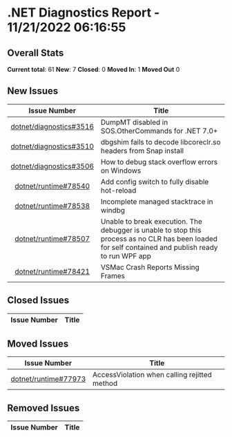 # .NET Diagnostics Report - 11/21/2022 06:16:55

## Overall Stats

**Current total**: 61
**New**: 7
**Closed**: 0
**Moved In**: 1
**Moved Out** 0

## New Issues

| **Issue Number** | **Title** |
| :--------------: | --------- |
| [dotnet/diagnostics#3516](https://github.com/dotnet/diagnostics/issues/3516) | DumpMT disabled in SOS.OtherCommands for .NET 7.0+ |
| [dotnet/diagnostics#3510](https://github.com/dotnet/diagnostics/issues/3510) | dbgshim fails to decode libcoreclr.so headers from Snap install |
| [dotnet/diagnostics#3506](https://github.com/dotnet/diagnostics/issues/3506) | How to debug stack overflow errors on Windows |
| [dotnet/runtime#78540](https://github.com/dotnet/runtime/issues/78540) | Add config switch to fully disable hot-reload |
| [dotnet/runtime#78538](https://github.com/dotnet/runtime/issues/78538) | Incomplete managed stacktrace in windbg |
| [dotnet/runtime#78507](https://github.com/dotnet/runtime/issues/78507) | Unable to break execution. The debugger is unable to stop this process as no CLR has been loaded for self contained and publish ready to run WPF app |
| [dotnet/runtime#78421](https://github.com/dotnet/runtime/issues/78421) | VSMac Crash Reports Missing Frames |

## Closed Issues

| **Issue Number** | **Title** |
| :--------------: | --------- |

## Moved Issues

| **Issue Number** | **Title** |
| :--------------: | --------- |
| [dotnet/runtime#77973](https://github.com/dotnet/runtime/issues/77973) | AccessViolation when calling rejitted method |

## Removed Issues

| **Issue Number** | **Title** |
| :--------------: | --------- |

